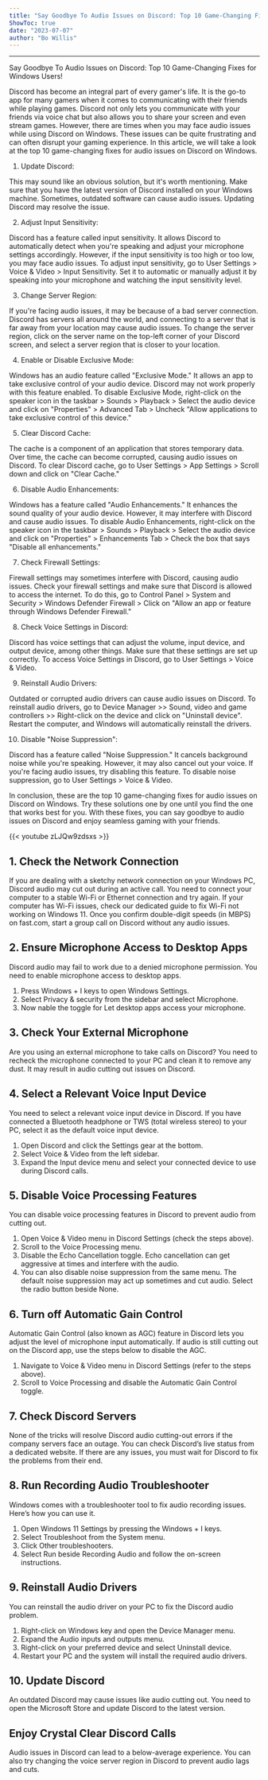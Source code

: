 ```yaml
---
title: "Say Goodbye To Audio Issues on Discord: Top 10 Game-Changing Fixes for Windows Users!"
ShowToc: true 
date: "2023-07-07"
author: "Bo Willis"
---
```

*****
Say Goodbye To Audio Issues on Discord: Top 10 Game-Changing Fixes for Windows Users!

Discord has become an integral part of every gamer's life. It is the go-to app for many gamers when it comes to communicating with their friends while playing games. Discord not only lets you communicate with your friends via voice chat but also allows you to share your screen and even stream games. However, there are times when you may face audio issues while using Discord on Windows. These issues can be quite frustrating and can often disrupt your gaming experience. In this article, we will take a look at the top 10 game-changing fixes for audio issues on Discord on Windows.

1. Update Discord:

This may sound like an obvious solution, but it's worth mentioning. Make sure that you have the latest version of Discord installed on your Windows machine. Sometimes, outdated software can cause audio issues. Updating Discord may resolve the issue.

2. Adjust Input Sensitivity:

Discord has a feature called input sensitivity. It allows Discord to automatically detect when you're speaking and adjust your microphone settings accordingly. However, if the input sensitivity is too high or too low, you may face audio issues. To adjust input sensitivity, go to User Settings > Voice & Video > Input Sensitivity. Set it to automatic or manually adjust it by speaking into your microphone and watching the input sensitivity level.

3. Change Server Region:

If you're facing audio issues, it may be because of a bad server connection. Discord has servers all around the world, and connecting to a server that is far away from your location may cause audio issues. To change the server region, click on the server name on the top-left corner of your Discord screen, and select a server region that is closer to your location.

4. Enable or Disable Exclusive Mode:

Windows has an audio feature called "Exclusive Mode." It allows an app to take exclusive control of your audio device. Discord may not work properly with this feature enabled. To disable Exclusive Mode, right-click on the speaker icon in the taskbar > Sounds > Playback > Select the audio device and click on "Properties" > Advanced Tab > Uncheck "Allow applications to take exclusive control of this device."

5. Clear Discord Cache:

The cache is a component of an application that stores temporary data. Over time, the cache can become corrupted, causing audio issues on Discord. To clear Discord cache, go to User Settings > App Settings > Scroll down and click on "Clear Cache."

6. Disable Audio Enhancements:

Windows has a feature called "Audio Enhancements." It enhances the sound quality of your audio device. However, it may interfere with Discord and cause audio issues. To disable Audio Enhancements, right-click on the speaker icon in the taskbar > Sounds > Playback > Select the audio device and click on "Properties" > Enhancements Tab > Check the box that says "Disable all enhancements."

7. Check Firewall Settings:

Firewall settings may sometimes interfere with Discord, causing audio issues. Check your firewall settings and make sure that Discord is allowed to access the internet. To do this, go to Control Panel > System and Security > Windows Defender Firewall > Click on "Allow an app or feature through Windows Defender Firewall."

8. Check Voice Settings in Discord:

Discord has voice settings that can adjust the volume, input device, and output device, among other things. Make sure that these settings are set up correctly. To access Voice Settings in Discord, go to User Settings > Voice & Video.

9. Reinstall Audio Drivers:

Outdated or corrupted audio drivers can cause audio issues on Discord. To reinstall audio drivers, go to Device Manager >> Sound, video and game controllers >> Right-click on the device and click on "Uninstall device". Restart the computer, and Windows will automatically reinstall the drivers.

10. Disable "Noise Suppression":

Discord has a feature called "Noise Suppression." It cancels background noise while you're speaking. However, it may also cancel out your voice. If you're facing audio issues, try disabling this feature. To disable noise suppression, go to User Settings > Voice & Video.

In conclusion, these are the top 10 game-changing fixes for audio issues on Discord on Windows. Try these solutions one by one until you find the one that works best for you. With these fixes, you can say goodbye to audio issues on Discord and enjoy seamless gaming with your friends.

{{< youtube zLJQw9zdsxs >}} 



## 1. Check the Network Connection


If you are dealing with a sketchy network connection on your Windows PC, Discord audio may cut out during an active call. You need to connect your computer to a stable Wi-Fi or Ethernet connection and try again.
If your computer has Wi-Fi issues, check our dedicated guide to fix Wi-Fi not working on Windows 11. Once you confirm double-digit speeds (in MBPS) on fast.com, start a group call on Discord without any audio issues.

 
## 2. Ensure Microphone Access to Desktop Apps


Discord audio may fail to work due to a denied microphone permission. You need to enable microphone access to desktop apps.
1. Press Windows + I keys to open Windows Settings.
2. Select Privacy & security from the sidebar and select Microphone.
3. Now nable the toggle for Let desktop apps access your microphone.

 
## 3. Check Your External Microphone


Are you using an external microphone to take calls on Discord? You need to recheck the microphone connected to your PC and clean it to remove any dust. It may result in audio cutting out issues on Discord.

 
## 4. Select a Relevant Voice Input Device


You need to select a relevant voice input device in Discord. If you have connected a Bluetooth headphone or TWS (total wireless stereo) to your PC, select it as the default voice input device.
1. Open Discord and click the Settings gear at the bottom.
2. Select Voice & Video from the left sidebar.
3. Expand the Input device menu and select your connected device to use during Discord calls.

 
## 5. Disable Voice Processing Features


You can disable voice processing features in Discord to prevent audio from cutting out.
1. Open Voice & Video menu in Discord Settings (check the steps above).
2. Scroll to the Voice Processing menu.
3. Disable the Echo Cancellation toggle. Echo cancellation can get aggressive at times and interfere with the audio.
4. You can also disable noise suppression from the same menu. The default noise suppression may act up sometimes and cut audio. Select the radio button beside None.

 
## 6. Turn off Automatic Gain Control


Automatic Gain Control (also known as AGC) feature in Discord lets you adjust the level of microphone input automatically. If audio is still cutting out on the Discord app, use the steps below to disable the AGC.
1. Navigate to Voice & Video menu in Discord Settings (refer to the steps above).
2. Scroll to Voice Processing and disable the Automatic Gain Control toggle.

 
## 7. Check Discord Servers


None of the tricks will resolve Discord audio cutting-out errors if the company servers face an outage. You can check Discord’s live status from a dedicated website. If there are any issues, you must wait for Discord to fix the problems from their end.

 
## 8. Run Recording Audio Troubleshooter


Windows comes with a troubleshooter tool to fix audio recording issues. Here’s how you can use it.
1. Open Windows 11 Settings by pressing the Windows + I keys.
2. Select Troubleshoot from the System menu.
3. Click Other troubleshooters.
4. Select Run beside Recording Audio and follow the on-screen instructions.

 
## 9. Reinstall Audio Drivers


You can reinstall the audio driver on your PC to fix the Discord audio problem.
1. Right-click on Windows key and open the Device Manager menu.
2. Expand the Audio inputs and outputs menu.
3. Right-click on your preferred device and select Uninstall device.
4. Restart your PC and the system will install the required audio drivers.

 
## 10. Update Discord


An outdated Discord may cause issues like audio cutting out. You need to open the Microsoft Store and update Discord to the latest version.

 
## Enjoy Crystal Clear Discord Calls


Audio issues in Discord can lead to a below-average experience. You can also try changing the voice server region in Discord to prevent audio lags and cuts.




